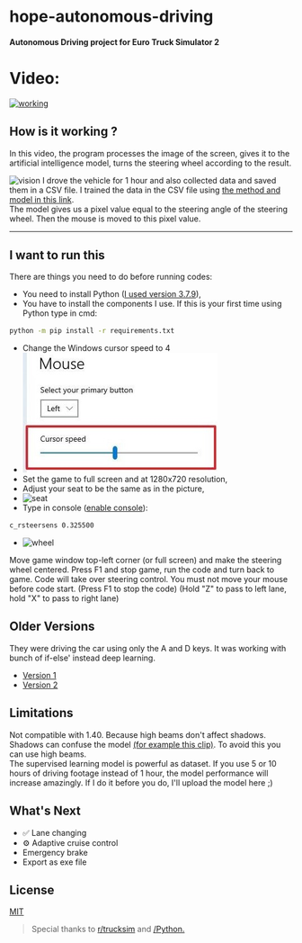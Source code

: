 # hope-autonomous-driving

#### Autonomous Driving project for Euro Truck Simulator 2

# Video:

[![working](thumbnail.png)](https://youtu.be/xuVT6097cig)

## How is it working ?

In this video, the program processes the image of the screen, gives it to the artificial intelligence model, turns the steering wheel according to the result.

![vision](1.png)
I drove the vehicle for 1 hour and also collected data and saved them in a CSV file. I trained the data in the CSV file using [the method and model in this link](https://vijayabhaskar96.medium.com/tutorial-on-keras-flow-from-dataframe-1fd4493d237c).   
The model gives us a pixel value equal to the steering angle of the steering wheel. Then the mouse is moved to this pixel value.

----

## I want to run this

There are things you need to do before running codes:
- You need to install Python ([I used version 3.7.9](https://www.python.org/ftp/python/3.7.9/python-3.7.9-amd64.exe)),
- You have to install the components I use. If this is your first time using Python type in cmd:
```bash
python -m pip install -r requirements.txt
```
- Change the Windows cursor speed to 4
- ![cursor](cursor.jpg)
- Set the game to full screen and at 1280x720 resolution,
- Adjust your seat to be the same as in the picture,
- ![seat](2.png)
- Type in console ([enable console](https://forum.scssoft.com/viewtopic.php?t=61852)):
```bash
c_rsteersens 0.325500
```
- ![wheel](3.png)

Move game window top-left corner (or full screen) and make the steering wheel centered. Press F1 and stop game, run the code and turn back to game. Code will take over steering control. You must not move your mouse before code start.
(Press F1 to stop the code) (Hold "Z" to pass to left lane, hold "X" to pass to right lane)

## Older Versions
They were driving the car using only the A and D keys. It was working with bunch of if-else' instead deep learning. 
  - [Version 1](https://www.instagram.com/p/CJ3B53Dp0hC/)
  - [Version 2](https://www.instagram.com/p/CJ_LCKqpxc_/)
  
## Limitations
Not compatible with 1.40. Because high beams don't affect shadows.  
Shadows can confuse the model [(for example this clip)](https://drive.google.com/file/d/1aLDsOZm6rvWgT6dJnb04MZIDKJk0hzMj/view?usp=sharing). To avoid this you can use high beams.  
The supervised learning model is powerful as dataset. If you use 5 or 10 hours of driving footage instead of 1 hour, the model performance will increase amazingly. If I do it before you do, I'll upload the model here ;)

## What's Next
  - :white_check_mark: Lane changing
  - :gear: Adaptive cruise control
  - Emergency brake
  - Export as exe file
  
## License
[MIT](LICENSE)
> Special thanks to [r/trucksim](https://www.reddit.com/r/trucksim/comments/kyiv2v/i_made_an_autosteering_project_with_python/) and [/Python.](https://www.reddit.com/r/Python/comments/lgvojf/i_made_autosteering_project/)
